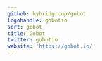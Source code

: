 ```yaml
---
github: hybridgroup/gobot
logohandle: gobotio
sort: gobot
title: Gobot
twitter: gobotio
website: 'https://gobot.io/'
---
```

